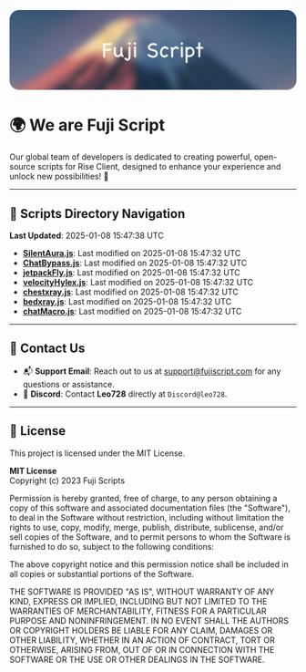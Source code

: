 ![Banner](.github/b.webp)

# 🌍 **We are Fuji Script**

Our global team of developers is dedicated to creating powerful, open-source scripts for Rise Client, designed to enhance your experience and unlock new possibilities! 🌟

---
<!-- SCRIPTS_NAVIGATION_START -->
## 📂 **Scripts Directory Navigation**

**Last Updated**: 2025-01-08 15:47:38 UTC

- **[SilentAura.js](scripts/SilentAura.js)**: Last modified on 2025-01-08 15:47:32 UTC
- **[ChatBypass.js](scripts/ChatBypass.js)**: Last modified on 2025-01-08 15:47:32 UTC
- **[jetpackFly.js](scripts/jetpackFly.js)**: Last modified on 2025-01-08 15:47:32 UTC
- **[velocityHylex.js](scripts/velocityHylex.js)**: Last modified on 2025-01-08 15:47:32 UTC
- **[chestxray.js](scripts/chestxray.js)**: Last modified on 2025-01-08 15:47:32 UTC
- **[bedxray.js](scripts/bedxray.js)**: Last modified on 2025-01-08 15:47:32 UTC
- **[chatMacro.js](scripts/chatMacro.js)**: Last modified on 2025-01-08 15:47:32 UTC

<!-- SCRIPTS_NAVIGATION_END -->

---

## 💬 **Contact Us**  
- 📬 **Support Email**: Reach out to us at [support@fujiscript.com](mailto:support@fujiscript.com) for any questions or assistance.  
- 💬 **Discord**: Contact **Leo728** directly at `Discord@leo728`.

---

## 📜 **License**

This project is licensed under the MIT License.  

**MIT License**  
Copyright (c) 2023 Fuji Scripts  

Permission is hereby granted, free of charge, to any person obtaining a copy of this software and associated documentation files (the "Software"), to deal in the Software without restriction, including without limitation the rights to use, copy, modify, merge, publish, distribute, sublicense, and/or sell copies of the Software, and to permit persons to whom the Software is furnished to do so, subject to the following conditions:  

The above copyright notice and this permission notice shall be included in all copies or substantial portions of the Software.  

THE SOFTWARE IS PROVIDED "AS IS", WITHOUT WARRANTY OF ANY KIND, EXPRESS OR IMPLIED, INCLUDING BUT NOT LIMITED TO THE WARRANTIES OF MERCHANTABILITY, FITNESS FOR A PARTICULAR PURPOSE AND NONINFRINGEMENT. IN NO EVENT SHALL THE AUTHORS OR COPYRIGHT HOLDERS BE LIABLE FOR ANY CLAIM, DAMAGES OR OTHER LIABILITY, WHETHER IN AN ACTION OF CONTRACT, TORT OR OTHERWISE, ARISING FROM, OUT OF OR IN CONNECTION WITH THE SOFTWARE OR THE USE OR OTHER DEALINGS IN THE SOFTWARE.  

